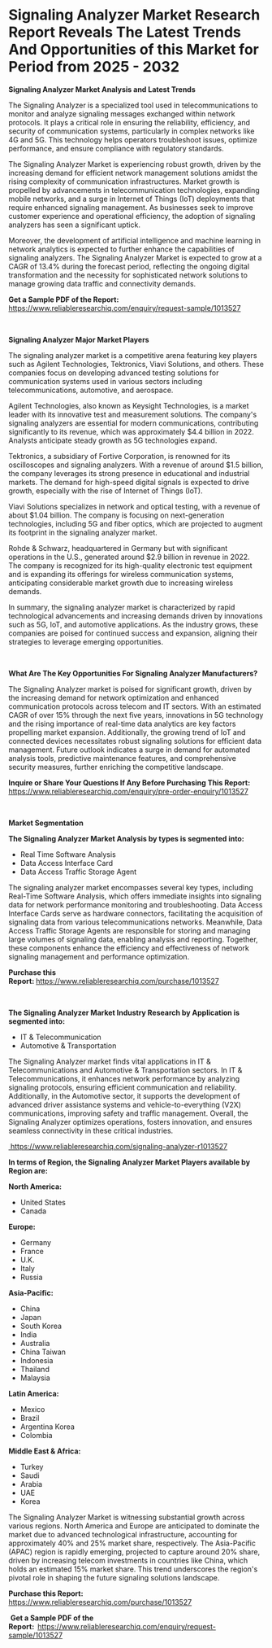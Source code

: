 <p><h1>Signaling Analyzer Market Research Report Reveals The Latest Trends And Opportunities of this Market for Period from 2025 - 2032</h1></p><p><strong>Signaling Analyzer Market Analysis and Latest Trends</strong></p>
<p><p>The Signaling Analyzer is a specialized tool used in telecommunications to monitor and analyze signaling messages exchanged within network protocols. It plays a critical role in ensuring the reliability, efficiency, and security of communication systems, particularly in complex networks like 4G and 5G. This technology helps operators troubleshoot issues, optimize performance, and ensure compliance with regulatory standards.</p><p>The Signaling Analyzer Market is experiencing robust growth, driven by the increasing demand for efficient network management solutions amidst the rising complexity of communication infrastructures. Market growth is propelled by advancements in telecommunication technologies, expanding mobile networks, and a surge in Internet of Things (IoT) deployments that require enhanced signaling management. As businesses seek to improve customer experience and operational efficiency, the adoption of signaling analyzers has seen a significant uptick.</p><p>Moreover, the development of artificial intelligence and machine learning in network analytics is expected to further enhance the capabilities of signaling analyzers. The Signaling Analyzer Market is expected to grow at a CAGR of 13.4% during the forecast period, reflecting the ongoing digital transformation and the necessity for sophisticated network solutions to manage growing data traffic and connectivity demands.</p></p>
<p><strong>Get a Sample PDF of the Report:&nbsp;</strong> <a href="https://www.reliableresearchiq.com/enquiry/request-sample/1013527?utm_campaign=2866&utm_medium=2&utm_source=Github&utm_content=ia&utm_term=17042025&utm_id=signaling-analyzer">https://www.reliableresearchiq.com/enquiry/request-sample/1013527</a></p>
<p>&nbsp;</p>
<p><strong>Signaling Analyzer Major Market Players</strong></p>
<p><p>The signaling analyzer market is a competitive arena featuring key players such as Agilent Technologies, Tektronics, Viavi Solutions, and others. These companies focus on developing advanced testing solutions for communication systems used in various sectors including telecommunications, automotive, and aerospace.</p><p>Agilent Technologies, also known as Keysight Technologies, is a market leader with its innovative test and measurement solutions. The company's signaling analyzers are essential for modern communications, contributing significantly to its revenue, which was approximately $4.4 billion in 2022. Analysts anticipate steady growth as 5G technologies expand.</p><p>Tektronics, a subsidiary of Fortive Corporation, is renowned for its oscilloscopes and signaling analyzers. With a revenue of around $1.5 billion, the company leverages its strong presence in educational and industrial markets. The demand for high-speed digital signals is expected to drive growth, especially with the rise of Internet of Things (IoT).</p><p>Viavi Solutions specializes in network and optical testing, with a revenue of about $1.04 billion. The company is focusing on next-generation technologies, including 5G and fiber optics, which are projected to augment its footprint in the signaling analyzer market.</p><p>Rohde & Schwarz, headquartered in Germany but with significant operations in the U.S., generated around $2.9 billion in revenue in 2022. The company is recognized for its high-quality electronic test equipment and is expanding its offerings for wireless communication systems, anticipating considerable market growth due to increasing wireless demands.</p><p>In summary, the signaling analyzer market is characterized by rapid technological advancements and increasing demands driven by innovations such as 5G, IoT, and automotive applications. As the industry grows, these companies are poised for continued success and expansion, aligning their strategies to leverage emerging opportunities.</p></p>
<p>&nbsp;</p>
<p><strong>What Are The Key Opportunities For Signaling Analyzer Manufacturers?</strong></p>
<p><p>The Signaling Analyzer market is poised for significant growth, driven by the increasing demand for network optimization and enhanced communication protocols across telecom and IT sectors. With an estimated CAGR of over 15% through the next five years, innovations in 5G technology and the rising importance of real-time data analytics are key factors propelling market expansion. Additionally, the growing trend of IoT and connected devices necessitates robust signaling solutions for efficient data management. Future outlook indicates a surge in demand for automated analysis tools, predictive maintenance features, and comprehensive security measures, further enriching the competitive landscape.</p></p>
<p><strong>Inquire or Share Your Questions If Any Before Purchasing This Report:</strong> <a href="https://www.reliableresearchiq.com/enquiry/pre-order-enquiry/1013527?utm_campaign=2866&utm_medium=2&utm_source=Github&utm_content=ia&utm_term=17042025&utm_id=signaling-analyzer">https://www.reliableresearchiq.com/enquiry/pre-order-enquiry/1013527</a></p>
<p>&nbsp;</p>
<p><strong>Market Segmentation</strong></p>
<p><strong>The Signaling Analyzer Market Analysis by types is segmented into:</strong></p>
<p><ul><li>Real Time Software Analysis</li><li>Data Access Interface Card</li><li>Data Access Traffic Storage Agent</li></ul></p>
<p><p>The signaling analyzer market encompasses several key types, including Real-Time Software Analysis, which offers immediate insights into signaling data for network performance monitoring and troubleshooting. Data Access Interface Cards serve as hardware connectors, facilitating the acquisition of signaling data from various telecommunications networks. Meanwhile, Data Access Traffic Storage Agents are responsible for storing and managing large volumes of signaling data, enabling analysis and reporting. Together, these components enhance the efficiency and effectiveness of network signaling management and performance optimization.</p></p>
<p><strong>Purchase this Report:&nbsp;</strong><a href="https://www.reliableresearchiq.com/purchase/1013527?utm_campaign=2866&utm_medium=2&utm_source=Github&utm_content=ia&utm_term=17042025&utm_id=signaling-analyzer">https://www.reliableresearchiq.com/purchase/1013527</a></p>
<p>&nbsp;</p>
<p><strong>The Signaling Analyzer Market Industry Research by Application is segmented into:</strong></p>
<p><ul><li>IT & Telecommunication</li><li>Automotive & Transportation</li></ul></p>
<p><p>The Signaling Analyzer market finds vital applications in IT & Telecommunications and Automotive & Transportation sectors. In IT & Telecommunications, it enhances network performance by analyzing signaling protocols, ensuring efficient communication and reliability. Additionally, in the Automotive sector, it supports the development of advanced driver assistance systems and vehicle-to-everything (V2X) communications, improving safety and traffic management. Overall, the Signaling Analyzer optimizes operations, fosters innovation, and ensures seamless connectivity in these critical industries.</p></p>
<p><a href="https://www.reliableresearchiq.com/signaling-analyzer-r1013527?utm_campaign=2866&utm_medium=2&utm_source=Github&utm_content=ia&utm_term=17042025&utm_id=signaling-analyzer">&nbsp;https://www.reliableresearchiq.com/signaling-analyzer-r1013527</a></p>
<p><strong>In terms of Region, the Signaling Analyzer Market Players available by Region are:</strong></p>
<p>
    <p> <strong> North America: </strong>
        <ul>
            <li>United States</li>
            <li>Canada</li>
        </ul>
        </p> 
    <p> <strong> Europe: </strong>
        <ul>
            <li>Germany</li>
            <li>France</li>
            <li>U.K.</li>
            <li>Italy</li>
            <li>Russia</li>
        </ul>
        </p> 
    <p> <strong> Asia-Pacific: </strong>
        <ul>
            <li>China</li>
            <li>Japan</li>
            <li>South Korea</li>
            <li>India</li>
            <li>Australia</li>
            <li>China Taiwan</li>
            <li>Indonesia</li>
            <li>Thailand</li>
            <li>Malaysia</li>
        </ul>
        </p> 
    <p> <strong> Latin America: </strong>
        <ul>
            <li>Mexico</li>
            <li>Brazil</li>
            <li>Argentina Korea</li>
            <li>Colombia</li>
        </ul>
        </p> 
    <p> <strong> Middle East & Africa: </strong>
        <ul>
            <li>Turkey</li>
            <li>Saudi</li>
            <li>Arabia</li>
            <li>UAE</li>
            <li>Korea</li>
        </ul>
    </p>
    </p>
<p><p>The Signaling Analyzer Market is witnessing substantial growth across various regions. North America and Europe are anticipated to dominate the market due to advanced technological infrastructure, accounting for approximately 40% and 25% market share, respectively. The Asia-Pacific (APAC) region is rapidly emerging, projected to capture around 20% share, driven by increasing telecom investments in countries like China, which holds an estimated 15% market share. This trend underscores the region's pivotal role in shaping the future signaling solutions landscape.</p></p>
<p><strong>Purchase this Report: </strong><a href="https://www.reliableresearchiq.com/purchase/1013527?utm_campaign=2866&utm_medium=2&utm_source=Github&utm_content=ia&utm_term=17042025&utm_id=signaling-analyzer">https://www.reliableresearchiq.com/purchase/1013527</a></p>
<p>&nbsp;<strong>Get a Sample PDF of the Report:&nbsp;&nbsp;</strong><a href="https://www.reliableresearchiq.com/enquiry/request-sample/1013527?utm_campaign=2866&utm_medium=2&utm_source=Github&utm_content=ia&utm_term=17042025&utm_id=signaling-analyzer">https://www.reliableresearchiq.com/enquiry/request-sample/1013527</a></p>
<p><strong></strong></p>
<p><p></p><p></p><p></p></p>